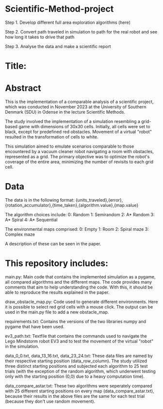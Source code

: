 # Scientific-Method-project

Step 1. Develop different full area exploration algorithms (here)

Step 2. Convert path traveled in simulation to path for the real robot and see how long it takes to drive that path

Step 3. Analyse the data and make a scientific report


# Title: 
# Abstract


This is the implementation of a comparable analysis of a scientific project, which was conducted in November 2023 at the University of Southern Denmark (SDU) in Odense in the lecture Scientific Methods.



The study involved the implementation of a simulation resembling a grid-based game with dimensions of 30x30 cells. 
Initially, all cells were set to black, except for predefined red obstacles. Movement of a virtual "robot" resulted in the transformation of cells to white. 

This simulation aimed to emulate scenarios comparable to those encountered by a vacuum cleaner robot navigating a room with obstacles, represented as a grid. 
The primary objective was to optimize the robot's coverage of the entire area, minimizing the number of revisits to each grid cell. 



# Data
The data is in the following format:
{units_traveled},{error},{rotation_accumulator},{time_taken},{algorithm.value},{map.value}

The algorithm choices include:
0: Random
1: Semirandom
2: A* Random
3: A* Spiral
4: A* Sequential

The environmental maps comprised:
0: Empty
1: Room
2: Spiral maze
3: Complex maze

A description of these can be seen in the paper.





# This repository includes:
main.py:
    Main code that contains the implemented simulation as a pygame, all compared algorithms and the different maps.
    The code provides many comments that aim to help understanding the code. With this, it should be able to reproduce the results explained in the paper.

draw_obstacle_map.py:
    Code used to generate different environments. Here it is possible to select red grid cells with a mouse click. The output can be used in the main.py file to add a new obstacle_map.

requirements.txt:
    Contains the versions of the two libraries numpy and pygame that have been used.

ev3_path.txt:
    Textfile that contains the commands used to navigate the Lego Mindstorm robot EV3 and to test the movement of the virtual "robot" in the simulation.

data_0_0.txt, data_13_16.txt, data_23_24.txt:
    These data files are named by their respective starting position (data_row_column). The study utilized three distinct starting positions and subjected each algorithm to 25 test trials (with the exception of the random algorithm, which underwent testing only with the starting position (0,0) due to a heavy computation time). 

data_compare_astar.txt:
    These two algorithms were seperately compared with 25 different starting positions on every map (data_compare_astar.txt), because their results in the above files are the same for each test trial (because they don't use random movement).